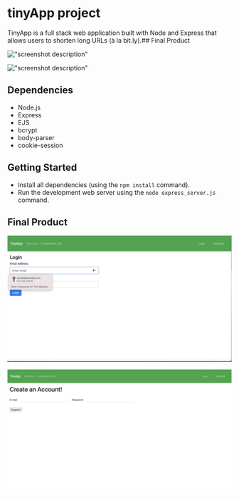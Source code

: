 # tinyApp project
TinyApp is a full stack web application built with Node and Express that allows users to shorten long URLs (à la bit.ly).## Final Product

!["screenshot description"](#)

!["screenshot description"](#)

## Dependencies

- Node.js
- Express
- EJS
- bcrypt
- body-parser
- cookie-session

## Getting Started

- Install all dependencies (using the `npm install` command).
- Run the development web server using the `node express_server.js` command.

## Final Product

!["screenshot of login url for users"](https://github.com/86nsarada/tinyapp/blob/main/docs/Login.jpeg)

!["Screenshot of register user"](https://github.com/86nsarada/tinyapp/blob/main/docs/registration.png)
